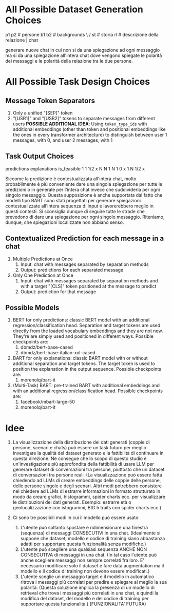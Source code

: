 # All Possible Dataset Generation Choices

p1 p2 # persone
b1 b2 # backgrounds
\  /
 st   # storia
 rl   # descrizione della relazione
  |
chat

generare nuove chat in cui non si da una spiegazione ad ogni messaggio ma si da una spiegazione all'intera chat dove vengono spiegate le polarità dei messaggi e le polarità della relazione tra le due persone.

# All Possible Task Design Choices

## Message Token Separators

1. Only a unified "[SEP]" token
2. "[USR1]" and "[USR2]" tokens to separate messages from different users
**POSSIBLE ADDITIONAL IDEA**: Using `token_type_ids` with additional embeddings (other than token and positional embeddings like the ones in every transformer architecture) to distinguish between user 1 messages, with 0, and user 2 messages, with 1

## Task Output Choices

predictions    explanations   is_feasible
1              1              1/2 x
N              N              1
N              1              0   x
1              N              1/2 x

Siccome la predizione è contestualizzata all'intera chat, molto probabilmente è più conveniente dare una singola spiegazione per tutte le predizioni o in generale per l'intera chat invece che suddividerla per ogni singolo messaggio. Questa supposizione è anche supportata dal fatto che modelli tipo BART sono stati progettati per generare spiegazioni contestualizzate all'intera sequenza di input e lavorerebbero meglio in questi contesti. Si sconsiglia dunque di seguire tutte le strade che prevedono di dare una spiegazione per ogni singolo messaggio. Riteniamo, dunque, che spiegazioni localizzate non abbiano senso.

## Contextualized Prediction for each message in a chat

1. Multiple Predictions at Once
   1. Input: chat with messages separated by separation methods
   2. Output: predictions for each separated message
2. Only One Prediction at Once
   1. Input: chat with messages separated by separation methods and with a target "[CLS]" token positioned at the message to predict
   2. Output: prediction for that message

## Possible Models

1. BERT for only predictions: classic BERT model with an additional regression/classification head. Separation and target tokens are used directly from the loaded vocabulary embeddings and they are not new. They're are simply used and positioned in different ways. Possible checkpoints are:
   1. dbmdz/bert-base-cased
   2. dbmdz/bert-base-italian-xxl-cased
2. BART for only explanations: classic BART model with or without additional separation and target tokens. The target token is used to position the explanation in the output sequence. Possible checkpoints are:
   1. morenolq/bart-it
3. (Multi-Task) BART: pre-trained BART with additional embeddings and with an additional regression/classification head. Possible checkpoints are:
   1. facebook/mbart-large-50
   2. morenolq/bart-it

# Idee

1. La visualizzazione della distribuzione dei dati generati (coppie di persone, scenari e chats) può essere un task futuro per meglio investigare la qualità del dataset generato e la fattibilità di continuare in questa direzione. Ne consegue che lo scopo di questo studio è un'investigazione più approfondita della fattibilità di usare LLM per generare dataset di conversazioni tra persone, piuttosto che un dataset di conversazioni tra persone reali. (La visualizzazione può essere fatta chiedendo ad LLMs di creare embeddings delle coppie delle persone, delle persone singole e degli scenari. Altri modi potrebbero consistere nel chiedere ad LLMs di estrarre informazioni in formato strutturato in modo da creare grafici, histogrammi, spider charts ecc. per visualizzare le distribuzioni dei dati generati. Esempio: estrarre età o geolocalizzazione con istogrammi, BIG 5 traits con spider charts ecc.)

2. Ci sono tre possibili modi in cui il modello può essere usato:
   1. L'utente può soltanto spostare e ridimensionare una finestra (sequenza) di messaggi CONSECUTIVI in una chat. (Idealmente si suppone che dataset, modello e codice di training siano abbastanza adatti per supportare questa funzionalità senza modifiche.)
   2. L'utente può scegliere una qualsiasi sequenza ANCHE NON CONSECUTIVA di messaggi in una chat. (In tal caso l'utente può anche scegliere messaggi non sempre correlati fra loro. E' necessario modificare solo il dataset e fare data augmentation ma il modello e il codice di training non devono essere modificati.)
   3. L'utente sceglie un messaggio target e il modello in automatico ritrova i messaggi più correlati per predire e spiegare al meglio la sua polarità. (Questa soluzione implica la presenza di un modello di retrieval che trova i messaggi più correlati in una chat, e quindi la modifica del dataset, del modello e del codice di training per supportare questa funzionalità.) (FUNZIONALITA' FUTURA)